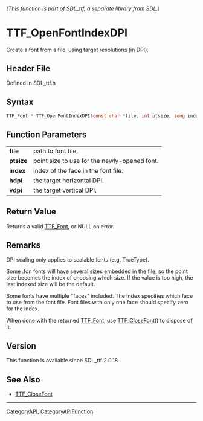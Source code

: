###### (This function is part of SDL_ttf, a separate library from SDL.)
# TTF_OpenFontIndexDPI

Create a font from a file, using target resolutions (in DPI).

## Header File

Defined in SDL_ttf.h

## Syntax

```c
TTF_Font * TTF_OpenFontIndexDPI(const char *file, int ptsize, long index, unsigned int hdpi, unsigned int vdpi);

```

## Function Parameters

|                |                                              |
| -------------- | -------------------------------------------- |
| **file**       | path to font file.                           |
| **ptsize**     | point size to use for the newly-opened font. |
| **index**      | index of the face in the font file.          |
| **hdpi**       | the target horizontal DPI.                   |
| **vdpi**       | the target vertical DPI.                     |

## Return Value

Returns a valid [TTF_Font](TTF_Font), or NULL on error.

## Remarks

DPI scaling only applies to scalable fonts (e.g. TrueType).

Some .fon fonts will have several sizes embedded in the file, so the point
size becomes the index of choosing which size. If the value is too high,
the last indexed size will be the default.

Some fonts have multiple "faces" included. The index specifies which face
to use from the font file. Font files with only one face should specify
zero for the index.

When done with the returned [TTF_Font](TTF_Font), use
[TTF_CloseFont](TTF_CloseFont)() to dispose of it.

## Version

This function is available since SDL_ttf 2.0.18.

## See Also

- [TTF_CloseFont](TTF_CloseFont)

----
[CategoryAPI](CategoryAPI), [CategoryAPIFunction](CategoryAPIFunction)

